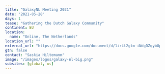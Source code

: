 ```yaml
---
title: "GalaxyNL Meeting 2021"
date: '2021-05-28'
days: 1
tease: "Gathering the Dutch Galaxy Community"
continent: EU
location:
  name: "Online, The Netherlands"
location_url: ""
external_url: "https://docs.google.com/document/d/1irLt2gtm-iNdgDZqybUpj7g39zkf5qaDkGW4-wW31YQ/edit"
gtn: false
contact: "Saskia Hiltemann"
image: "/images/logos/galaxy-nl-big.png"
subsites: [global, us]
---
```

